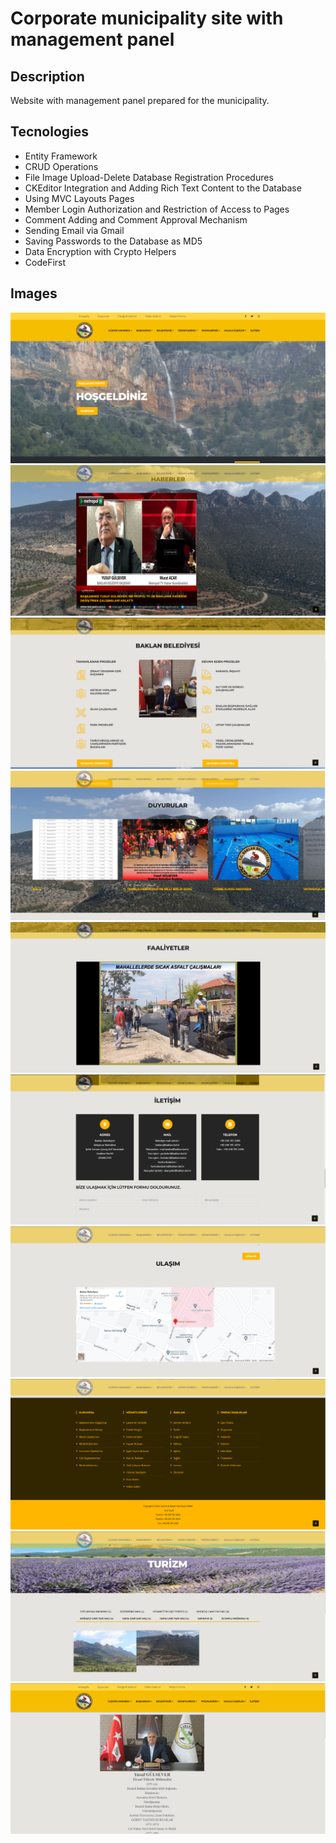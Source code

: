 # Corporate municipality site with management panel

## Description

 Website with management panel prepared for the municipality.

## Tecnologies

- Entity Framework 
- CRUD Operations
- File Image Upload-Delete Database Registration Procedures
- CKEditor Integration and Adding Rich Text Content to the Database
- Using MVC Layouts Pages
- Member Login Authorization and Restriction of Access to Pages
- Comment Adding and Comment Approval Mechanism
- Sending Email via Gmail
- Saving Passwords to the Database as MD5
- Data Encryption with Crypto Helpers
- CodeFirst

## Images

![1](https://github.com/malikagan48/BaklanBld/blob/main/BaklanWeb/BaklanWeb/Content/Resimler/Ekran%20g%C3%B6r%C3%BCnt%C3%BCs%C3%BC%202024-01-27%20231156.png)
![2](https://github.com/malikagan48/BaklanBld/blob/main/BaklanWeb/BaklanWeb/Content/Resimler/Ekran%20g%C3%B6r%C3%BCnt%C3%BCs%C3%BC%202024-01-27%20231300.png)
![3](https://github.com/malikagan48/BaklanBld/blob/main/BaklanWeb/BaklanWeb/Content/Resimler/Ekran%20g%C3%B6r%C3%BCnt%C3%BCs%C3%BC%202024-01-27%20231320.png)
![4](https://github.com/malikagan48/BaklanBld/blob/main/BaklanWeb/BaklanWeb/Content/Resimler/Ekran%20g%C3%B6r%C3%BCnt%C3%BCs%C3%BC%202024-01-27%20231342.png)
![5](https://github.com/malikagan48/BaklanBld/blob/main/BaklanWeb/BaklanWeb/Content/Resimler/Ekran%20g%C3%B6r%C3%BCnt%C3%BCs%C3%BC%202024-01-27%20231359.png)
![6](https://github.com/malikagan48/BaklanBld/blob/main/BaklanWeb/BaklanWeb/Content/Resimler/Ekran%20g%C3%B6r%C3%BCnt%C3%BCs%C3%BC%202024-01-27%20231419.png)
![7](https://github.com/malikagan48/BaklanBld/blob/main/BaklanWeb/BaklanWeb/Content/Resimler/Ekran%20g%C3%B6r%C3%BCnt%C3%BCs%C3%BC%202024-01-27%20231432.png)
![8](https://github.com/malikagan48/BaklanBld/blob/main/BaklanWeb/BaklanWeb/Content/Resimler/Ekran%20g%C3%B6r%C3%BCnt%C3%BCs%C3%BC%202024-01-27%20231446.png)
![9](https://github.com/malikagan48/BaklanBld/blob/main/BaklanWeb/BaklanWeb/Content/Resimler/Ekran%20g%C3%B6r%C3%BCnt%C3%BCs%C3%BC%202024-01-27%20231512.png)
![10](https://github.com/malikagan48/BaklanBld/blob/main/BaklanWeb/BaklanWeb/Content/Resimler/Ekran%20g%C3%B6r%C3%BCnt%C3%BCs%C3%BC%202024-01-27%20231531.png)
